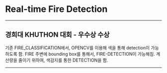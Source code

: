 # Real-time Fire Detection
---
## 경희대 KHUTHON 대회 - 우수상 수상

기존 FIRE_CLASSIFICATION에서, OPENCV를 이용해 색을 통해 detection이 가능하도록 함.
FIRE 주변에 bounding box를 통해서, FIRE-DETECTION이 가능해짐.
계산량을 줄이기 위하여, 색감지를 통한 DETECTION을 함. 

---

